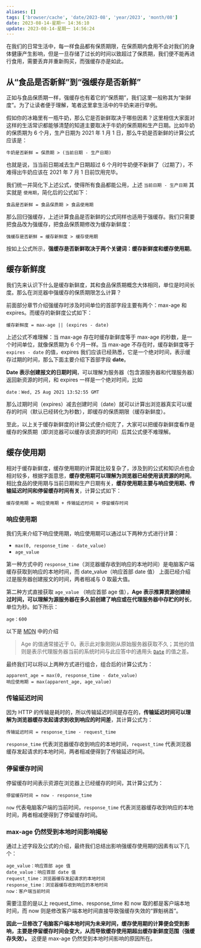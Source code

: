 ```yaml
---
aliases: []
tags: ['browser/cache', 'date/2023-08', 'year/2023', 'month/08']
date: 2023-08-14-星期一 14:36:10
update: 2023-08-14-星期一 14:56:24
---
```


在我们的日常生活中，每一样食品都有保质期限，在保质期内食用不会对我们的身体健康产生影响，但是一旦存储了过长的时间以致超过了保质期，我们便不能再进行食用，需要丢弃并重新购买，而强缓存亦是如此。

## 从“食品是否新鲜”到“强缓存是否新鲜”

正如与食品保质期一样，强缓存也有着它的“保质期”，我们这里一般称其为“新鲜度”。为了让读者便于理解，笔者这里拿生活中的牛奶来进行举例。

假如你的冰箱里有一瓶牛奶，那么它是否新鲜取决于哪些因素？这里相信大家面对这样的生活常识都能够清楚的知道主要取决于牛奶的保质期和生产日期。比如牛奶的保质期为 6 个月，生产日期为 2021 年 1 月 1 日，那么牛奶是否新鲜的计算公式应该是：

```
牛奶是否新鲜 = 保质期 > (当前日期 - 生产日期) 
```

也就是说，当当前日期减去生产日期超过 6 个月时牛奶便不新鲜了（过期了），不难得出牛奶应该在 2021 年 7 月 1 日前饮用完毕。

我们统一并简化下上述公式，使得所有食品都能公用，上述 `当前日期 - 生产日期` 其实就是 `使用期`，简化后的公式如下：

```
食品是否新鲜 = 食品保质期 > 食品使用期
```

那么回归强缓存，上述计算食品是否新鲜的公式同样也适用于强缓存。我们只需要把食品改为强缓存，把食品保质期修改为缓存新鲜度：

```
强缓存是否新鲜 = 缓存新鲜度 > 缓存使用期
```

按如上公式所示，**强缓存是否新鲜取决于两个关键词：缓存新鲜度和缓存使用期**。

## 缓存新鲜度

我们先来认识下什么是缓存新鲜度，其和食品保质期概念大体相同，单位是时间长度。那么在浏览器中强缓存的保质期限怎么计算？

前面部分章节介绍强缓存时涉及时间单位的首部字段主要有两个：max-age 和 expires。而缓存的新鲜度公式如下：

```
缓存新鲜度 = max-age || (expires - date)
```

上述公式不难理解：当 max-age 存在时缓存新鲜度等于 max-age 的秒数，是一个时间单位，就像保质期为 6 个月一样。当 max-age 不存在时，缓存新鲜度等于 `expires - date` 的值，expires 我们应该已经熟悉，它是一个绝对时间，表示缓存过期的时间，那么下面主要介绍下首部字段 **date**。

**Date 表示创建报文的日期时间**，可以理解为服务器（包含源服务器和代理服务器）返回新资源的时间，和 expires 一样是一个绝对时间，比如

```
date：Wed, 25 Aug 2021 13:52:55 GMT
```

那么过期时间（expires）减去创建时间（date）就可以计算出浏览器真实可以缓存的时间（默认已经转化为秒数），即缓存的保质期限（缓存新鲜度）。

至此，以上关于缓存新鲜度的计算公式便介绍完了，大家可以把缓存新鲜度看作是缓存的保质期（即浏览器可以缓存该资源的时间）后其公式便不难理解。

## 缓存使用期

相对于缓存新鲜度，缓存使用期的计算就比较复杂了，涉及到的公式和知识点也会相对较多，根据字面意思，**缓存使用期可以理解为浏览器已经使用该资源的时间**。相比食品的使用期与当前日期和生产日期有关，**缓存使用期主要与响应使用期、传输延迟时间和停留缓存时间有关**，计算公式如下：

```
缓存使用期 = 响应使用期 + 传输延迟时间 + 停留缓存时间
```

### 响应使用期

我们先来介绍下响应使用期，响应使用期可以通过以下两种方式进行计算：

- `max(0, response_time - date_value)`
- `age_value`

第一种方式中的 `response_time`（浏览器缓存收到响应的本地时间）是电脑客户端缓存获取到响应的本地时间，而 date_value（响应首部 date 值） 上面已经介绍过是服务器创建报文的时间，两者相减与 0 取最大值。

第二种方式直接获取 `age_value` （响应首部 age 值），**Age 表示推算资源创建经过时间，可以理解为源服务器在多久前创建了响应或在代理服务器中存贮的时长**，单位为秒。如下所示：

```
age：600
```

以下是 [MDN](https://developer.mozilla.org/zh-CN/docs/Web/HTTP/Headers/Age) 中的介绍

> Age 的值通常接近于 0。表示此对象刚刚从原始服务器获取不久；其他的值则是表示代理服务器当前的系统时间与此应答中的通用头 [`Date`](https://developer.mozilla.org/zh-CN/docs/Web/HTTP/Headers/Date) 的值之差。

最终我们可以将以上两种方式进行组合，组合后的计算公式为：

```
apparent_age = max(0, response_time - date_value) 
响应使用期 = max(apparent_age, age_value)
```

### 传输延迟时间

因为 HTTP 的传输是耗时的，所以传输延迟时间是存在的，**传输延迟时间可以理解为浏览器缓存发起请求到收到响应的时间差**，其计算公式为：

```
传输延迟时间 = response_time - request_time
```

`response_time` 代表浏览器缓存收到响应的本地时间，`request_time` 代表浏览器缓存发起请求的本地时间，两者相减便得到了传输延迟时间。

### 停留缓存时间

停留缓存时间表示资源在浏览器上已经缓存的时间，其计算公式为：

```
停留缓存时间 = now - response_time
```

`now` 代表电脑客户端的当前时间，`response_time` 代表浏览器缓存收到响应的本地时间，两者相减便得到了停留缓存时间。

### max-age 仍然受到本地时间影响揭秘

通过上述字段及公式的介绍，最终我们总结出影响强缓存使用期的因素有以下几个：

```
age_value：响应首部 age 值
date_value：响应首部 date 值
request_time：浏览器缓存发起请求的本地时间
response_time：浏览器缓存收到响应的本地时间
now：客户端当前时间
```

需要注意的是以上 request_time、response_time 和 now 取的都是客户端本地时间，而 now 则是修改客户端本地时间直接导致强缓存失效的“罪魁祸首”。

**因此一旦修改了电脑客户端本地时间为未来时间，缓存使用期的计算便会受到影响，主要是停留缓存时间会变大，从而导致缓存使用期超出缓存新鲜度范围（强缓存失效）。** 这便是 max-age 仍然受到本地时间影响的原因所在。
